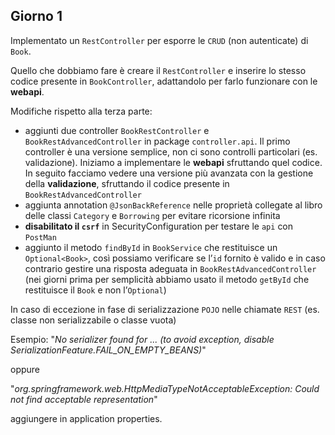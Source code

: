 ## Giorno 1
Implementato un `RestController` per esporre le `CRUD` (non autenticate) di `Book`.

Quello che dobbiamo fare è creare il `RestController` e inserire lo stesso codice presente in `BookController`, adattandolo per farlo funzionare con le **webapi**.

Modifiche rispetto alla terza parte:
- aggiunti due controller `BookRestController` e `BookRestAdvancedController` in package `controller.api`. Il primo controller è una versione semplice, non ci sono controlli particolari (es. validazione). Iniziamo a implementare le **webapi** sfruttando quel codice. In seguito facciamo vedere una versione più avanzata con la gestione della **validazione**, sfruttando il codice presente in `BookRestAdvancedController`
- aggiunta annotation `@JsonBackReference` nelle proprietà collegate al libro delle classi `Category` e `Borrowing` per evitare ricorsione infinita
- **disabilitato il `csrf`** in SecurityConfiguration per testare le `api` con `PostMan`
- aggiunto il metodo `findById` in `BookService` che restituisce un `Optional<Book>`, così possiamo verificare se l’`id` fornito è valido e in caso contrario gestire una risposta adeguata in `BookRestAdvancedController` (nei giorni prima per semplicità abbiamo usato il metodo `getById` che restituisce il `Book` e non l’`Optional`)

In caso di eccezione in fase di serializzazione `POJO` nelle chiamate `REST` (es. classe non serializzabile o classe vuota)

Esempio:
"*No serializer found for ... (to avoid exception, disable SerializationFeature.FAIL_ON_EMPTY_BEANS)*"

oppure

"*org.springframework.web.HttpMediaTypeNotAcceptableException: Could not find acceptable representation*"

aggiungere in application properties.